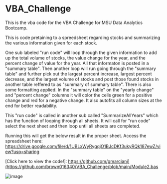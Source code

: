 # VBA_Challenge

This is the vba code for the VBA Challenge for MSU Data Analytics Bootcamp.

This is code pretaining to a spreedsheet regarding stocks and summarizing the various information given for each stock.

One sub labeled "run code" will loop through the given information to add up the total volume of stocks, the value change for the year, and the percent change of value for the year. All that informaton is posted in a "summary table". Then another loop will run going through the "summary table" and further pick out the largest percent increase, largest percent decrease, and the largest volume of stocks and post those found stocks in another table reffered to as "summary of summary table". There is also some formatting applied. In the "summary table" on the "yearly change" and "percent change" columns it will color the cells green for a positive change and red for a negative change. It also autofits all column sizes at the end for better readability.

This "run code" is called in another sub called "SummarizeAllYears" which has the function of looping through all sheets. It will call for "run code" select the next sheet and then loop until all sheets are completed.


Running this will get the below result in the proper sheet. Access the spreadsheet here: https://drive.google.com/file/d/1UBLxWyRygqjO1BJcDKf3ukyRQk187ewZ/view?usp=sharing

[Click here to view the code!]: https://github.com/gmarciani](https://github.com/brown016340/VBA_Challenge/blob/main/Module2.bas

![image](https://github.com/brown016340/VBA_Challange/assets/142126077/fd57eac7-2c65-496f-94ca-9b1bb0bec15e)
